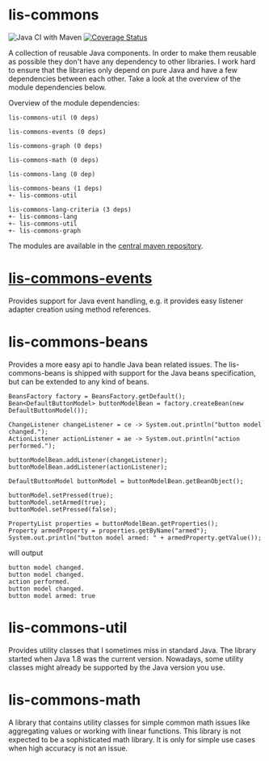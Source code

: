lis-commons
=============

![Java CI with Maven](https://github.com/link-intersystems/lis-commons/workflows/Java%20CI%20with%20Maven/badge.svg) [![Coverage Status](https://coveralls.io/repos/github/link-intersystems/lis-commons/badge.svg?branch=master)](https://coveralls.io/github/link-intersystems/lis-commons?branch=master)

A collection of reusable Java components. In order to make them reusable as possible they don't have any dependency to
other libraries. I work hard to ensure that the libraries only depend on pure Java and have a few dependencies between
each other. Take a look at the overview of the module dependencies below.

Overview of the module dependencies:

    lis-commons-util (0 deps)

    lis-commons-events (0 deps)

    lis-commons-graph (0 deps)

    lis-commons-math (0 deps)

    lis-commons-lang (0 dep)

    lis-commons-beans (1 deps)
    +- lis-commons-util

    lis-commons-lang-criteria (3 deps)
    +- lis-commons-lang
    +- lis-commons-util
    +- lis-commons-graph

    

The modules are available in the [central maven repository](https://repo.maven.apache.org/maven2/com/link-intersystems/commons/).

# [lis-commons-events](lis-commons-events/README.md)

Provides support for Java event handling, e.g. it provides easy listener adapter creation using method references.

# lis-commons-beans

Provides a more easy api to handle Java bean related issues. The lis-commons-beans is shipped with
support for the Java beans specification, but can be extended to any kind of beans.

    BeansFactory factory = BeansFactory.getDefault();
    Bean<DefaultButtonModel> buttonModelBean = factory.createBean(new DefaultButtonModel());

    ChangeListener changeListener = ce -> System.out.println("button model changed.");
    ActionListener actionListener = ae -> System.out.println("action performed.");
  
    buttonModelBean.addListener(changeListener);
    buttonModelBean.addListener(actionListener);

    DefaultButtonModel buttonModel = buttonModelBean.getBeanObject();

    buttonModel.setPressed(true);
    buttonModel.setArmed(true);
    buttonModel.setPressed(false);

    PropertyList properties = buttonModelBean.getProperties();
    Property armedProperty = properties.getByName("armed");
    System.out.println("button model armed: " + armedProperty.getValue());

will output

    button model changed.
    button model changed.
    action performed.
    button model changed.
    button model armed: true

# lis-commons-util

Provides utility classes that I sometimes miss in standard Java. The library started when Java 1.8 was the current version.
Nowadays, some utility classes might already be supported by the Java version you use.

# lis-commons-math

A library that contains utility classes for simple common math issues like aggregating values or working with linear
functions. This library is not expected to be a sophisticated math library. It is only for simple use cases when high
accuracy is not an issue.







